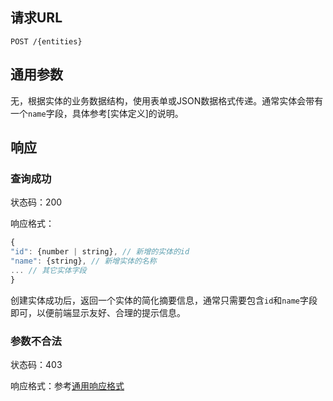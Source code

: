 ## 请求URL
```
POST /{entities}
```
## 通用参数

无，根据实体的业务数据结构，使用表单或JSON数据格式传递。通常实体会带有一个`name`字段，具体参考[实体定义]的说明。

## 响应

### 查询成功

状态码：200

响应格式：
```javascript
{
"id": {number | string}, // 新增的实体的id
"name": {string}, // 新增实体的名称
... // 其它实体字段
}
```
创建实体成功后，返回一个实体的简化摘要信息，通常只需要包含`id`和`name`字段即可，以便前端显示友好、合理的提示信息。

### 参数不合法

状态码：403

响应格式：参考[通用响应格式]()
